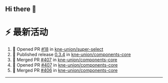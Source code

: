 ## Hi there 👋

<!--

**Here are some ideas to get you started:**

🙋‍♀️ A short introduction - what is your organization all about?
🌈 Contribution guidelines - how can the community get involved?
👩‍💻 Useful resources - where can the community find your docs? Is there anything else the community should know?
🍿 Fun facts - what does your team eat for breakfast?
🧙 Remember, you can do mighty things with the power of [Markdown](https://docs.github.com/github/writing-on-github/getting-started-with-writing-and-formatting-on-github/basic-writing-and-formatting-syntax)
-->


# ⚡ 最新活动

<!--START_SECTION:activity-->
1. 💪 Opened PR [#18](https://github.com/kne-union/super-select/pull/18) in [kne-union/super-select](https://github.com/kne-union/super-select)
2. 🚀 Published release [0.3.4](https://github.com/kne-union/components-core/releases/tag/0.3.4) in [kne-union/components-core](https://github.com/kne-union/components-core)
3. 🎉 Merged PR [#407](https://github.com/kne-union/components-core/pull/407) in [kne-union/components-core](https://github.com/kne-union/components-core)
4. 💪 Opened PR [#407](https://github.com/kne-union/components-core/pull/407) in [kne-union/components-core](https://github.com/kne-union/components-core)
5. 🎉 Merged PR [#406](https://github.com/kne-union/components-core/pull/406) in [kne-union/components-core](https://github.com/kne-union/components-core)
<!--END_SECTION:activity-->

---
